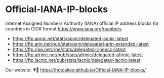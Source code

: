 # Official-IANA-IP-blocks
Internet Assigned Numbers Authority (IANA) official IP address blocks for countries in CIDR format
https://www.iana.org/numbers

- https://ftp.apnic.net/stats/apnic/delegated-apnic-latest
- https://ftp.arin.net/pub/stats/arin/delegated-arin-extended-latest
- https://ftp.ripe.net/ripe/stats/delegated-ripencc-latest
- https://ftp.afrinic.net/pub/stats/afrinic/delegated-afrinic-latest
- https://ftp.lacnic.net/pub/stats/lacnic/delegated-lacnic-latest


Our website: 💗💓 https://hotcakex.github.io/Official-IANA-IP-blocks/
